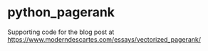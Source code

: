 # python_pagerank 

Supporting code for the blog post at https://www.moderndescartes.com/essays/vectorized_pagerank/
